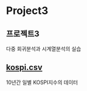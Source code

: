 Project3
==============

## 프로젝트3
다중 회귀분석과 시계열분석의 실습

## [kospi.csv](https://github.com/Youuuuj/Project3/kospi.csv)
10년간 일별 KOSPI지수의 데이터
